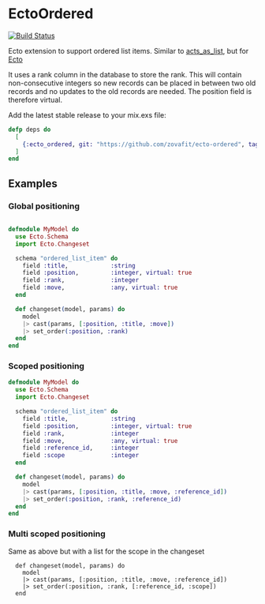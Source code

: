 EctoOrdered
===========
[![Build Status](https://travis-ci.org/maartenvanvliet/ecto-ordered.svg?branch=master)](https://travis-ci.org/maartenvanvliet/ecto-ordered)

Ecto extension to support ordered list items. Similar to [acts_as_list](https://github.com/swanandp/acts_as_list), but
for [Ecto](https://github.com/elixir-lang/ecto)

It uses a rank column in the database to store the rank. This will contain non-consecutive integers so new records can be placed in between two old records and no updates to the old records are needed. The position field is therefore virtual.


Add the latest stable release to your mix.exs file:

```elixir
defp deps do
  [
    {:ecto_ordered, git: "https://github.com/zovafit/ecto-ordered", tag: "v0.2.0-beta1"}
  ]
end
```

Examples
--------
### Global positioning
```elixir

defmodule MyModel do
  use Ecto.Schema
  import Ecto.Changeset

  schema "ordered_list_item" do
    field :title,            :string
    field :position,         :integer, virtual: true
    field :rank,             :integer
    field :move,             :any, virtual: true
  end

  def changeset(model, params) do
    model
    |> cast(params, [:position, :title, :move])
    |> set_order(:position, :rank)
  end
end
```

### Scoped positioning
```elixir
defmodule MyModel do
  use Ecto.Schema
  import Ecto.Changeset

  schema "ordered_list_item" do
    field :title,            :string
    field :position,         :integer, virtual: true
    field :rank,             :integer
    field :move,             :any, virtual: true
    field :reference_id,     :integer
    field :scope             :integer
  end

  def changeset(model, params) do
    model
    |> cast(params, [:position, :title, :move, :reference_id])
    |> set_order(:position, :rank, :reference_id)
  end
end
```

### Multi scoped positioning
Same as above but with a list for the scope in the changeset
```
  def changeset(model, params) do
    model
    |> cast(params, [:position, :title, :move, :reference_id])
    |> set_order(:position, :rank, [:reference_id, :scope])
  end
```




